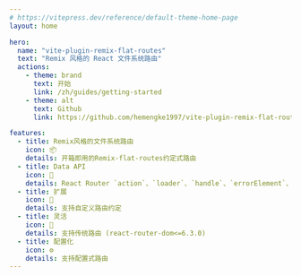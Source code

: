 ```yaml
---
# https://vitepress.dev/reference/default-theme-home-page
layout: home

hero:
  name: "vite-plugin-remix-flat-routes"
  text: "Remix 风格的 React 文件系统路由"
  actions:
    - theme: brand
      text: 开始
      link: /zh/guides/getting-started
    - theme: alt
      text: Github
      link: https://github.com/hemengke1997/vite-plugin-remix-flat-routes

features:
  - title: Remix风格的文件系统路由
    icon: 📦
    details: 开箱即用的Remix-flat-routes约定式路由
  - title: Data API
    icon: 💪
    details: React Router `action`、`loader`、`handle`、`errorElement`、`Component` 等
  - title: 扩展
    icon: 🧩
    details: 支持自定义路由约定
  - title: 灵活
    icon: 🎨
    details: 支持传统路由 (react-router-dom<=6.3.0)
  - title: 配置化
    icon: ⚙️
    details: 支持配置式路由
---
```


